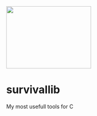 
<img src="https://banner2.cleanpng.com/20180209/jgw/kisspng-first-aid-kit-health-care-disease-hospital-creative-toilet-paper-band-aid-5a7e7275ebba36.4069764315182362779656.jpg" width="225" height="165" />


# survivallib
My most usefull tools for C
